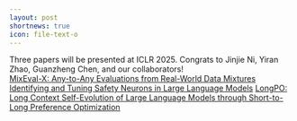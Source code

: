 ```yaml
---
layout: post
shortnews: true
icon: file-text-o
---
```


Three papers will be presented at ICLR 2025. Congrats to Jinjie Ni, Yiran Zhao, Guanzheng Chen, and our collaborators!  
      [MixEval-X: Any-to-Any Evaluations from Real-World Data Mixtures](https://arxiv.org/pdf/2410.13754)  
      [Identifying and Tuning Safety Neurons in Large Language Models](https://openreview.net/forum?id=yR47RmND1m)
      [LongPO: Long Context Self-Evolution of Large Language Models through Short-to-Long Preference Optimization](https://openreview.net/forum?id=qTrEq31Shm)